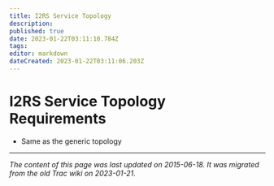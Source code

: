 ```yaml
---
title: I2RS Service Topology
description: 
published: true
date: 2023-01-22T03:11:10.784Z
tags: 
editor: markdown
dateCreated: 2023-01-22T03:11:06.203Z
---
```


# I2RS Service Topology Requirements 
- Same as the generic topology
&nbsp;
&nbsp;
&nbsp;

---

*The content of this page was last updated on 2015-06-18. It was migrated from the old Trac wiki on 2023-01-21.*
